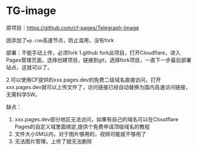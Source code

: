 # TG-image

原项目：https://github.com/cf-pages/Telegraph-Image

因添加了`wp.com`高速节点，防止滥用，没有fork







部署：不能手动上传，必须fork
1.github  fork此项目，打开Cloudflare，进入Pages管理页面，选择创建项目，链接到git，选择fork项目，一直下一步最后部署站点，这就可以了。

2.可以使用CF提供的xxx.pages.dev的免费二级域名直接访问，打开xxx.pages.dev就可以上传文件了，访问链接已经自动替换为国内高速访问链接，无需科学SW。


缺点：
1. xxx.pages.dev部分地区无法访问，如果有自己的域名可以在Cloudflare Pages的自定义域里面绑定,提供个免费申请顶级域名的教程  
2. 文件大小5M以内，对于图片够用的，视频可能就不够用了
3. 无法图片管理，上传了就无法删除
